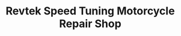 ---
title: "Revtek Speed Tuning Motorcycle Repair Shop"
url: /waipahu/revtek-speed-tuning-motorcycle-repair-shop/
shop: Motorrad
---